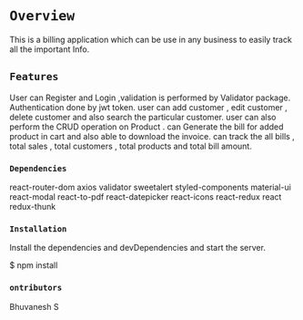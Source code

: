 # `Overview`

This is a billing application which can be use in any business to easily track all the important Info.

## `Features`

User can Register and Login ,validation is performed by Validator package.
Authentication done by jwt token.
user can add customer , edit customer , delete customer and also search the particular customer.
user can also perform the CRUD operation on Product .
can Generate the bill for added product in cart and also able to download the invoice.
can track the all bills , total sales , total customers , total products  and total bill amount.

### `Dependencies`

react-router-dom
axios
validator
sweetalert
styled-components
material-ui
react-modal
react-to-pdf
react-datepicker
react-icons
react-redux
react
redux-thunk

### `Installation`

Install the dependencies and devDependencies and start the server.

$ npm install

### `ontributors`

Bhuvanesh S


